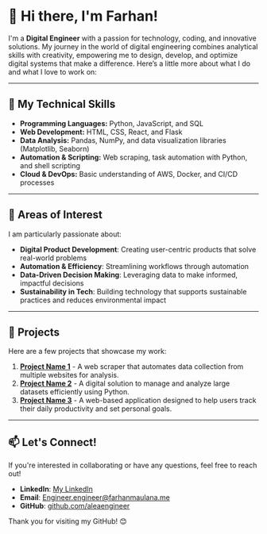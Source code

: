 # 👋 Hi there, I'm Farhan!

I'm a **Digital Engineer** with a passion for technology, coding, and innovative solutions. My journey in the world of digital engineering combines analytical skills with creativity, empowering me to design, develop, and optimize digital systems that make a difference. Here’s a little more about what I do and what I love to work on:

---

## 🔧 My Technical Skills

- **Programming Languages:** Python, JavaScript, and SQL
- **Web Development:** HTML, CSS, React, and Flask
- **Data Analysis:** Pandas, NumPy, and data visualization libraries (Matplotlib, Seaborn)
- **Automation & Scripting:** Web scraping, task automation with Python, and shell scripting
- **Cloud & DevOps:** Basic understanding of AWS, Docker, and CI/CD processes

---

## 🌟 Areas of Interest

I am particularly passionate about:

- **Digital Product Development**: Creating user-centric products that solve real-world problems
- **Automation & Efficiency**: Streamlining workflows through automation
- **Data-Driven Decision Making**: Leveraging data to make informed, impactful decisions
- **Sustainability in Tech**: Building technology that supports sustainable practices and reduces environmental impact

---

## 🚀 Projects

Here are a few projects that showcase my work:

1. **[Project Name 1](https://github.com/aleaengineer/project1)** - A web scraper that automates data collection from multiple websites for analysis.
2. **[Project Name 2](https://github.com/aleaengineer/project2)** - A digital solution to manage and analyze large datasets efficiently using Python.
3. **[Project Name 3](https://github.com/aleaengineer/project3)** - A web-based application designed to help users track their daily productivity and set personal goals.

---

## 📫 Let's Connect!

If you're interested in collaborating or have any questions, feel free to reach out!

- **LinkedIn**: [My LinkedIn](https://www.linkedin.com/in/farhanmaulanasyidiq)
- **Email**: Engineer.engineer@farhanmaulana.me
- **GitHub**: [github.com/aleaengineer](https://github.com/aleaengineer)

Thank you for visiting my GitHub! 😊
